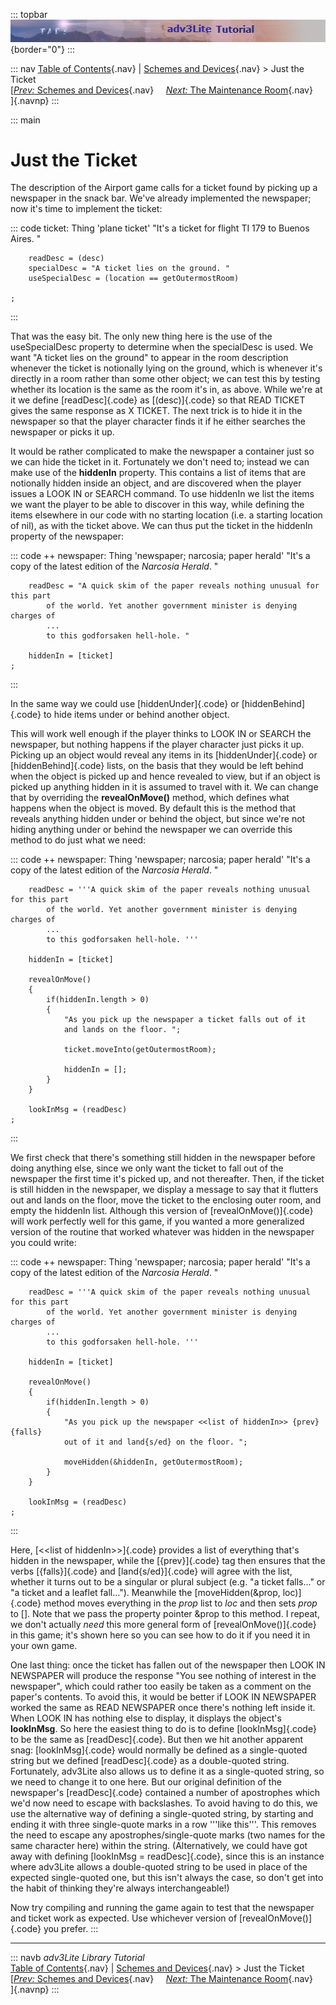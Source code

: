 ::: topbar
![](topbar.jpg){border="0"}
:::

::: nav
[Table of Contents](toc.htm){.nav} \| [Schemes and
Devices](schemes.htm){.nav} \> Just the Ticket\
[[*Prev:* Schemes and Devices](schemes.htm){.nav}     [*Next:* The
Maintenance Room](maintenance.htm){.nav}     ]{.navnp}
:::

::: main
# Just the Ticket

The description of the Airport game calls for a ticket found by picking
up a newspaper in the snack bar. We\'ve already implemented the
newspaper; now it\'s time to implement the ticket:

::: code
    ticket: Thing 'plane ticket'
        "It's a ticket for flight TI 179 to Buenos Aires. "
        
        readDesc = (desc)
        specialDesc = "A ticket lies on the ground. "
        useSpecialDesc = (location == getOutermostRoom)

    ;
:::

That was the easy bit. The only new thing here is the use of the
useSpecialDesc property to determine when the specialDesc is used. We
want \"A ticket lies on the ground\" to appear in the room description
whenever the ticket is notionally lying on the ground, which is whenever
it\'s directly in a room rather than some other object; we can test this
by testing whether its location is the same as the room it\'s in, as
above. While we\'re at it we define [readDesc]{.code} as [(desc)]{.code}
so that READ TICKET gives the same response as X TICKET. The next trick
is to hide it in the newspaper so that the player character finds it if
he either searches the newspaper or picks it up.

It would be rather complicated to make the newspaper a container just so
we can hide the ticket in it. Fortunately we don\'t need to; instead we
can make use of the **hiddenIn** property. This contains a list of items
that are notionally hidden inside an object, and are discovered when the
player issues a LOOK IN or SEARCH command. To use hiddenIn we list the
items we want the player to be able to discover in this way, while
defining the items elsewhere in our code with no starting location (i.e.
a starting location of nil), as with the ticket above. We can thus put
the ticket in the hiddenIn property of the newspaper:

::: code
    ++ newspaper: Thing 'newspaper; narcosia; paper herald'
        "It's a copy of the latest edition of the <i>Narcosia Herald</i>. "
        
        readDesc = "A quick skim of the paper reveals nothing unusual for this part
            of the world. Yet another government minister is denying charges of
            ...
            to this godforsaken hell-hole. "
        
        hiddenIn = [ticket]
    ;
:::

In the same way we could use [hiddenUnder]{.code} or
[hiddenBehind]{.code} to hide items under or behind another object.

This will work well enough if the player thinks to LOOK IN or SEARCH the
newspaper, but nothing happens if the player character just picks it up.
Picking up an object would reveal any items in its [hiddenUnder]{.code}
or [hiddenBehind]{.code} lists, on the basis that they would be left
behind when the object is picked up and hence revealed to view, but if
an object is picked up anything hidden in it is assumed to travel with
it. We can change that by overriding the **revealOnMove()** method,
which defines what happens when the object is moved. By default this is
the method that reveals anything hidden under or behind the object, but
since we\'re not hiding anything under or behind the newspaper we can
override this method to do just what we need:

::: code
    ++ newspaper: Thing 'newspaper; narcosia; paper herald'
        "It's a copy of the latest edition of the <i>Narcosia Herald</i>. "
        
        readDesc = '''A quick skim of the paper reveals nothing unusual for this part
            of the world. Yet another government minister is denying charges of
            ...
            to this godforsaken hell-hole. '''
        
        hiddenIn = [ticket]
        
        revealOnMove()
        {
            if(hiddenIn.length > 0)
            {
                "As you pick up the newspaper a ticket falls out of it
                and lands on the floor. ";
                
                ticket.moveInto(getOutermostRoom);
                
                hiddenIn = [];
            }
        }
        
        lookInMsg = (readDesc)
    ;
:::

We first check that there\'s something still hidden in the newspaper
before doing anything else, since we only want the ticket to fall out of
the newspaper the first time it\'s picked up, and not thereafter. Then,
if the ticket is still hidden in the newspaper, we display a message to
say that it flutters out and lands on the floor, move the ticket to the
enclosing outer room, and empty the hiddenIn list. Although this version
of [revealOnMove()]{.code} will work perfectly well for this game, if
you wanted a more generalized version of the routine that worked
whatever was hidden in the newspaper you could write:

::: code
    ++ newspaper: Thing 'newspaper; narcosia; paper herald'
        "It's a copy of the latest edition of the <i>Narcosia Herald</i>. "
        
        readDesc = '''A quick skim of the paper reveals nothing unusual for this part
            of the world. Yet another government minister is denying charges of
            ...
            to this godforsaken hell-hole. '''
        
        hiddenIn = [ticket]
        
        revealOnMove()
        {
            if(hiddenIn.length > 0)
            {
                "As you pick up the newspaper <<list of hiddenIn>> {prev} {falls}
                out of it and land{s/ed} on the floor. ";
                
                moveHidden(&hiddenIn, getOutermostRoom);
            }
        }
        
        lookInMsg = (readDesc)
    ;
:::

Here, [\<\<list of hiddenIn\>\>]{.code} provides a list of everything
that\'s hidden in the newspaper, while the [{prev}]{.code} tag then
ensures that the verbs [{falls}]{.code} and [land{s/ed}]{.code} will
agree with the list, whether it turns out to be a singular or plural
subject (e.g. \"a ticket falls\...\" or \"a ticket and a leaflet
fall\...\"). Meanwhile the [moveHidden(&prop, loc)]{.code} method moves
everything in the *prop* list to *loc* and then sets *prop* to \[\].
Note that we pass the property pointer &prop to this method. I repeat,
we don\'t actually *need* this more general form of
[revealOnMove()]{.code} in this game; it\'s shown here so you can see
how to do it if you need it in your own game.

One last thing: once the ticket has fallen out of the newspaper then
LOOK IN NEWSPAPER will produce the response \"You see nothing of
interest in the newspaper\", which could rather too easily be taken as a
comment on the paper\'s contents. To avoid this, it would be better if
LOOK IN NEWSPAPER worked the same as READ NEWSPAPER once there\'s
nothing left inside it. When LOOK IN has nothing else to display, it
displays the object\'s **lookInMsg**. So here the easiest thing to do is
to define [lookInMsg]{.code} to be the same as [readDesc]{.code}. But
then we hit another apparent snag: [lookInMsg]{.code} would normally be
defined as a single-quoted string but we defined [readDesc]{.code} as a
double-quoted string. Fortunately, adv3Lite also allows us to define it
as a single-quoted string, so we need to change it to one here. But our
original definition of the newspaper\'s [readDesc]{.code} contained a
number of apostrophes which we\'d now need to escape with backslashes.
To avoid having to do this, we use the alternative way of defining a
single-quoted string, by starting and ending it with three single-quote
marks in a row \'\'\'like this\'\'\'. This removes the need to escape
any apostrophes/single-quote marks (two names for the same character
here) within the string. (Alternatively, we could have got away with
defining [lookInMsg = readDesc]{.code}, since this is an instance where
adv3Lite allows a double-quoted string to be used in place of the
expected single-quoted one, but this isn\'t always the case, so don\'t
get into the habit of thinking they\'re always interchangeable!)

Now try compiling and running the game again to test that the newspaper
and ticket work as expected. Use whichever version of
[revealOnMove()]{.code} you prefer.
:::

------------------------------------------------------------------------

::: navb
*adv3Lite Library Tutorial*\
[Table of Contents](toc.htm){.nav} \| [Schemes and
Devices](schemes.htm){.nav} \> Just the Ticket\
[[*Prev:* Schemes and Devices](schemes.htm){.nav}     [*Next:* The
Maintenance Room](maintenance.htm){.nav}     ]{.navnp}
:::
